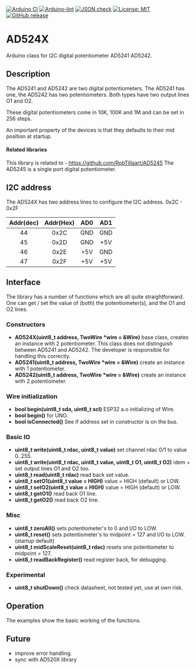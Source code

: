 
[![Arduino CI](https://github.com/RobTillaart/AD524X/workflows/Arduino%20CI/badge.svg)](https://github.com/marketplace/actions/arduino_ci)
[![Arduino-lint](https://github.com/RobTillaart/AD524X/actions/workflows/arduino-lint.yml/badge.svg)](https://github.com/RobTillaart/AD524X/actions/workflows/arduino-lint.yml)
[![JSON check](https://github.com/RobTillaart/AD524X/actions/workflows/jsoncheck.yml/badge.svg)](https://github.com/RobTillaart/AD524X/actions/workflows/jsoncheck.yml)
[![License: MIT](https://img.shields.io/badge/license-MIT-green.svg)](https://github.com/RobTillaart/AD524X/blob/master/LICENSE)
[![GitHub release](https://img.shields.io/github/release/RobTillaart/AD524X.svg?maxAge=3600)](https://github.com/RobTillaart/AD524X/releases)


# AD524X

Arduino class for I2C digital potentiometer AD5241 AD5242.


## Description

The AD5241 and AD5242 are two digital potentiometers.
The AD5241 has one, the AD5242 has two potentiometers.
Both types have two output lines O1 and O2.

These digital potentiometers come in 10K, 100K and 1M
and can be set in 256 steps.

An important property of the devices is that they defaults
to their mid position at startup.


#### Related libraries

This library is related to - https://github.com/RobTillaart/AD5245
The AD5245 is a single port digital potentiometer.


## I2C address

The AD524X has two address lines to configure the I2C address. 0x2C - 0x2F 

| Addr(dec)| Addr(Hex) | AD0  | AD1  |
|:--------:|:---------:|:----:|:----:|
|  44      |  0x2C     | GND  | GND  |
|  45      |  0x2D     | GND  | +5V  |
|  46      |  0x2E     | +5V  | GND  |
|  47      |  0x2F     | +5V  | +5V  |


## Interface

The library has a number of functions which are all quite straightforward.
One can get / set the value of (both) the potentiometer(s), and the O1 and O2 lines.


### Constructors

- **AD524X(uint8_t address, TwoWire \*wire = &Wire)** base class, 
creates an instance with 2 potentiometer.
This class does not distinguish between AD5241 and AD5242. 
The developer is responsible for handling this correctly.
- **AD5241(uint8_t address, TwoWire \*wire = &Wire)** create an instance with 1 potentiometer.
- **AD5242(uint8_t address, TwoWire \*wire = &Wire)** create an instance with 2 potentiometer.


### Wire initialization

- **bool begin(uint8_t sda, uint8_t scl)** ESP32 a.o initializing of Wire.
- **bool begin()** for UNO.
- **bool isConnected()** See if address set in constructor is on the bus.


### Basic IO

- **uint8_t write(uint8_t rdac, uint8_t value)** set channel rdac 0/1 to value 0..255.
- **uint8_t write(uint8_t rdac, uint8_t value, uint8_t O1, uint8_t O2)** idem + set output lines O1 and O2 too.
- **uint8_t read(uint8_t rdac)** read back set value.
- **uint8_t setO1(uint8_t value = HIGH)**  value = HIGH (default) or LOW.
- **uint8_t setO2(uint8_t value = HIGH)**  value = HIGH (default) or LOW.
- **uint8_t getO1()** read back O1 line.
- **uint8_t getO2()** read back O2 line.


### Misc

- **uint8_t zeroAll()** sets potentiometer's to 0 and I/O to LOW.
- **uint8_t reset()** sets potentiometer's to midpoint = 127 and I/O to LOW. (startup default)
- **uint8_t midScaleReset(uint8_t rdac)** resets one potentiometer to midpoint = 127.
- **uint8_t readBackRegister()** read register back, for debugging.


### Experimental

- **uint8_t shutDown()** check datasheet, not tested yet, use at own risk.


## Operation

The examples show the basic working of the functions.


## Future

- improve error handling.
- sync with AD520X library

